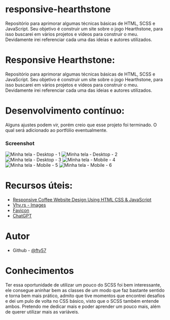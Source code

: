 # responsive-hearthstone

Repositório para aprimorar algumas técnicas básicas de HTML, SCSS e JavaScript. Seu objetivo é construir um site sobre o jogo Hearthstone, para isso buscarei em vários projetos e vídeos para construir o meu. Devidamente irei referenciar cada uma das ideias e autores utilizados.

# Responsive Hearthstone:

Repositório para aprimorar algumas técnicas básicas de HTML, SCSS e JavaScript. Seu objetivo é construir um site sobre o jogo Hearthstone, para isso buscarei em vários projetos e vídeos para construir o meu. Devidamente irei referenciar cada uma das ideias e autores utilizados.

# Desenvolvimento contínuo:

Alguns ajustes podem vir, porém creio que esse projeto foi terminado. O qual será adicionado ao portfólio eventualmente.

### Screenshot

![Minha tela - Desktop - 1](./assets/screenshots/Screenshot_1.png)
![Minha tela - Desktop - 2](./assets/screenshots/Screenshot_2.png)
![Minha tela - Desktop - 3](./assets/screenshots/Screenshot_3.png)
![Minha tela - Mobile - 4](./assets/screenshots/Screenshot_4.png)
![Minha tela - Mobile - 5](./assets/screenshots/Screenshot_5.png)
![Minha tela - Mobile - 6](./assets/screenshots/Screenshot_6.png)

# Recursos úteis:

- [Responsive Coffee Website Design Using HTML CSS & JavaScript](https://www.youtube.com/watch?v=JFQAUjpyUpk)
- [Vhv.rs - Images](https://www.vhv.rs/somore/hearthstone/)
- [Favicon](https://favicon.io/emoji-favicons/robot)
- [ChatGPT](https://chat.openai.com/)

# Autor

- Github - [@fty57](https://github.com/fty57)

# Conhecimentos

Ter essa oportunidade de utilizar um pouco do SCSS foi bem interessante, ele consegue aninhar bem as classes de um modo que faz bastante sentido e torna bem mais prático, admito que tive momentos que encontrei desafios e dei um pulo de volta no CSS básico, visto que o SCSS também entende ambos. Pretendo me dedicar mais e poder aprender um pouco mais, além de querer utilizar mais as variáveis.
